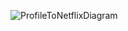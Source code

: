 ![ProfileToNetflixDiagram](//www.plantuml.com/plantuml/png/xLMnZjGm4Etz5IwXE1aTpIa5kZqM92JW8cuf4A8mpjojjOvjsPE5_NiShOKpYXEWs8ukqfjvVlCyBxwDA0CElM5IeGjS6GqMkOpvYp6VSAsqbnQv3-vH6tZjB0Pd38GQ-W3Xg1NKe4_WNTJemecWlRJo2Ngmc7itIhbXFBoJAB_B2Bmz4splgA0XGlW8-6ZqpqtRBa54RxLYhfd0HNUHDCL7MInRT_LgRbF3s_k77JTEIRDt4PkR5pVNuW17RKKk5jSYdaK8UoPbCvf2dVKsN7OT7U7PSqPhag15WtcTW2tM9oxgAnrmZ-WR8SYSB_ESapx1gYI5VQedQLG19CBd0YMDbKBQNkuiCKHv70UhmxHlUvVgFOIe8p960NwrSiP4tnkB6azBnrN7f0JLyPRCfwrBtgwi0INOxkxNDu24cHZCl_B1Tn9_vvN_qBZdaL9yOtE6H9jRYF-hEcZu_s85ZNlIbj6sFnc3xW3syedmHbhnTlFXtVil_nYE5E0sDU_SU8KN3iR_O2plGGb64PvNUlP7hhqHyt8gCZ_8fMoKSmks6thp2m00)